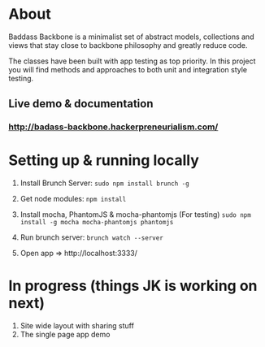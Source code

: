 About
===============================================================================

Baddass Backbone is a minimalist set of abstract models, collections and views that stay close to backbone philosophy and greatly reduce code.

The classes have been built with app testing as top priority. In this project you will find methods and approaches to both unit and integration style testing.

## Live demo & documentation

### http://badass-backbone.hackerpreneurialism.com/


Setting up & running locally
===============================================================================

1. Install Brunch Server: `sudo npm install brunch -g`

2. Get node modules: `npm install`

3. Install mocha, PhantomJS & mocha-phantomjs (For testing) `sudo npm install -g mocha mocha-phantomjs phantomjs`

4. Run brunch server: `brunch watch --server`

5. Open app => http://localhost:3333/


In progress (things JK is working on next)
===============================================================================

1) Site wide layout with sharing stuff
2) The single page app demo